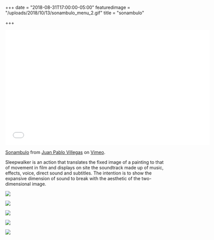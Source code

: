 +++
date = "2018-08-31T17:00:00-05:00"
featuredimage = "/uploads/2018/10/13/sonambulo_menu_2.gif"
title = "sonambulo"

+++

<iframe src="[https://player.vimeo.com/video/294936816](https://player.vimeo.com/video/294936816 "https://player.vimeo.com/video/294936816")" width="640" height="360" frameborder="0" webkitallowfullscreen mozallowfullscreen allowfullscreen></iframe>

<p><a href="[https://vimeo.com/294936816](https://vimeo.com/294936816 "https://vimeo.com/294936816")">Sonambulo</a> from <a href="[https://vimeo.com/juanpablovillegas](https://vimeo.com/juanpablovillegas "https://vimeo.com/juanpablovillegas")">Juan Pablo Villegas</a> on <a href="[https://vimeo.com](https://vimeo.com "https://vimeo.com")">Vimeo</a>.</p>

Sleepwalker is an action that translates the fixed image of a painting to that of movement in film and displays on site the soundtrack made up of music, effects, voice, direct sound and subtitles. The intention is to show the expansive dimension of sound to break with the aesthetic of the two-dimensional image.

![](/uploads/2018/10/13/sonambulo_menu_1-1.jpg)

![](/uploads/2018/10/13/sonambulo_11.jpg)

![](/uploads/2018/10/13/sonambulo_2.jpg)

![](/uploads/2018/10/13/sonambulo_3.jpg)

![](/uploads/2018/10/13/sonambulo_4.jpg)